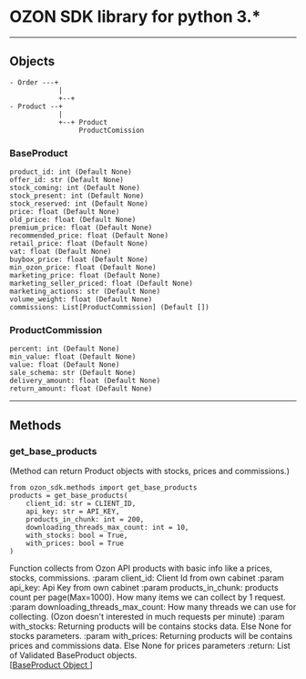 # OZON SDK library for python 3.*
---

## Objects
    
    - Order ---+
                |
                +--+ 
    - Product --+
                |
                +--+ Product
                     ProductComission


### BaseProduct
    
    product_id: int (Default None)
    offer_id: str (Default None)
    stock_coming: int (Default None)
    stock_present: int (Default None)
    stock_reserved: int (Default None)
    price: float (Default None)
    old_price: float (Default None)
    premium_price: float (Default None)
    recommended_price: float (Default None)
    retail_price: float (Default None)
    vat: float (Default None)
    buybox_price: float (Default None)
    min_ozon_price: float (Default None)
    marketing_price: float (Default None)
    marketing_seller_priced: float (Default None)
    marketing_actions: str (Default None)
    volume_weight: float (Default None)
    commissions: List[ProductCommission] (Default [])                  

### ProductCommission

    percent: int (Default None)
    min_value: float (Default None)
    value: float (Default None)
    sale_schema: str (Default None)
    delivery_amount: float (Default None)
    return_amount: float (Default None)
    
---

## Methods

### get_base_products
(Method can return Product objects with stocks, prices and commissions.)

    
    from ozon_sdk.methods import get_base_products
    products = get_base_products(
        client_id: str = CLIENT_ID,
        api_key: str = API_KEY,
        products_in_chunk: int = 200,
        downloading_threads_max_count: int = 10,
        with_stocks: bool = True,
        with_prices: bool = True
    )
Function collects from Ozon API products with basic info like a prices, stocks, commissions.
    :param client_id: Client Id from own cabinet
    :param api_key: Api Key from own cabinet
    :param products_in_chunk: products count per page(Max=1000). How many items we can collect by 1 request.
    :param downloading_threads_max_count: How many threads we can use for collecting.
    (Ozon doesn't interested in much requests per minute)
    :param with_stocks: Returning products will be contains stocks data. Else None for stocks parameters.
    :param with_prices: Returning products will be contains prices and commissions data. Else None for prices parameters
    :return: List of Validated BaseProduct objects.<br>
    [[BaseProduct Object ](#Product)]
